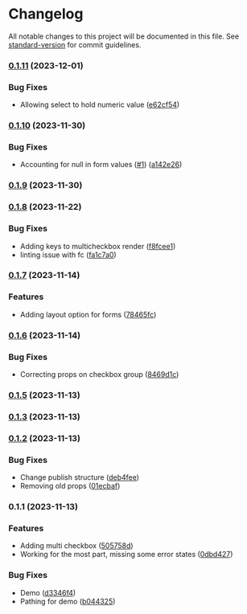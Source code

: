 # Changelog

All notable changes to this project will be documented in this file. See [standard-version](https://github.com/conventional-changelog/standard-version) for commit guidelines.

### [0.1.11](https://github.com/christopher-caldwell/mantine-form-generator/compare/v0.1.10...v0.1.11) (2023-12-01)


### Bug Fixes

* Allowing select to hold numeric value ([e62cf54](https://github.com/christopher-caldwell/mantine-form-generator/commit/e62cf5410df4ac0ee7e2f807a8bb902579fd0023))

### [0.1.10](https://github.com/christopher-caldwell/mantine-form-generator/compare/v0.1.9...v0.1.10) (2023-11-30)


### Bug Fixes

* Accounting for null in form values ([#1](https://github.com/christopher-caldwell/mantine-form-generator/issues/1)) ([a142e26](https://github.com/christopher-caldwell/mantine-form-generator/commit/a142e26a31c71b167d5bb2528bdf6d4d5f0329d8))

### [0.1.9](https://github.com/christopher-caldwell/mantine-form-generator/compare/v0.1.8...v0.1.9) (2023-11-30)

### [0.1.8](https://github.com/christopher-caldwell/mantine-form-generator/compare/v0.1.7...v0.1.8) (2023-11-22)


### Bug Fixes

* Adding keys to multicheckbox render ([f8fcee1](https://github.com/christopher-caldwell/mantine-form-generator/commit/f8fcee1489883a5286915653ada07405971791f2))
* linting issue with fc ([fa1c7a0](https://github.com/christopher-caldwell/mantine-form-generator/commit/fa1c7a04e1e8a4d98b935fff1fc3ec0cdf15c6f3))

### [0.1.7](https://github.com/christopher-caldwell/mantine-form-generator/compare/v0.1.6...v0.1.7) (2023-11-14)


### Features

* Adding layout option for forms ([78465fc](https://github.com/christopher-caldwell/mantine-form-generator/commit/78465fc7a8b193dcdf11858c7d8da55e311478ce))

### [0.1.6](https://github.com/christopher-caldwell/mantine-form-generator/compare/v0.1.5...v0.1.6) (2023-11-14)


### Bug Fixes

* Correcting props on checkbox group ([8469d1c](https://github.com/christopher-caldwell/mantine-form-generator/commit/8469d1c838afbcb42532211d9a8b908c32e8e33a))

### [0.1.5](https://github.com/christopher-caldwell/mantine-form-generator/compare/v0.1.2...v0.1.5) (2023-11-13)

### [0.1.3](https://github.com/christopher-caldwell/mantine-form-generator/compare/v0.1.2...v0.1.3) (2023-11-13)

### [0.1.2](https://github.com/christopher-caldwell/mantine-form-generator/compare/v0.1.1...v0.1.2) (2023-11-13)


### Bug Fixes

* Change publish structure ([deb4fee](https://github.com/christopher-caldwell/mantine-form-generator/commit/deb4fee50355d05a7444667eab1fb19a060ae602))
* Removing old props ([01ecbaf](https://github.com/christopher-caldwell/mantine-form-generator/commit/01ecbaf660c0903f12eab093eed03b5374111610))

### 0.1.1 (2023-11-13)


### Features

* Adding multi checkbox ([505758d](https://github.com/christopher-caldwell/mantine-form-generator/commit/505758df758e1413733d2ebd5adaf69e70b12afe))
* Working for the most part, missing some error states ([0dbd427](https://github.com/christopher-caldwell/mantine-form-generator/commit/0dbd427d6e45d7815e0b7db943bf6b06ed8c5521))


### Bug Fixes

* Demo ([d3346f4](https://github.com/christopher-caldwell/mantine-form-generator/commit/d3346f4d024f4500a75400023a7ef6e948dbc860))
* Pathing for demo ([b044325](https://github.com/christopher-caldwell/mantine-form-generator/commit/b044325e499cad3540e874d1b635bc59851d278f))
